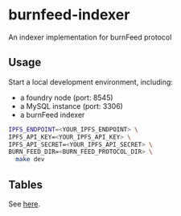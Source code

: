 # burnfeed-indexer

An indexer implementation for burnFeed protocol

## Usage

Start a local development environment, including:
- a foundry node (port: 8545)
- a MySQL instance (port: 3306)
- a burnFeed indexer

```sh
IPFS_ENDPOINT=<YOUR_IPFS_ENDPOINT> \
IPFS_API_KEY=<YOUR_IPFS_API_KEY> \
IPFS_API_SECRET=<YOUR_IPFS_API_SECRET> \
BURN_FEED_DIR=<BURN_FEED_PROTOCOL_DIR> \
  make dev
```

## Tables

See [here](https://github.com/alNassrOdion/burnfeed-indexer/blob/main/scripts/ddl.sql).
